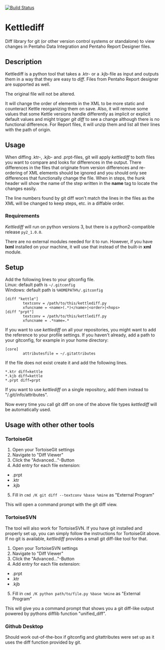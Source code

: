 [![Build Status](https://travis-ci.com/Talon24/kettlediff.svg?branch=master)](https://travis-ci.com/Talon24/kettlediff)
# Kettlediff
Diff library for git (or other version control systems or standalone) to view changes in Pentaho Data Integration and Pentaho Report Designer files.

## Description
Kettlediff is a python tool that takes a .ktr- or a .kjb-file as input and outputs them in a way that they are easy to _diff_. Files from Pentaho Report designer are supported as well.

The original file will not be altered.

It will change the order of elements in the XML to be more static and counteract Kettle reorganizing them on save.
Also, it will remove some values that some Kettle versions handle differently as implicit or explicit default values and might trigger *git diff* to see a change although there is no functional difference.
For Report files, it will unzip them and list all their lines with the path of origin.

## Usage
When diffing .ktr-, .kjb- and .prpt-files, git will apply *kettlediff* to both files you want to compare and looks for differences in the output.
There differences in the files that originate from version differences and re-ordering of XML elements should be ignored and you should only see differences that functionally change the file.
When in steps, the hunk header will show the name of the step written in the **name** tag to locate the changes easily.

The line numbers found by git diff won't match the lines in the files as the XML will be changed to keep steps, etc. in a diffable order.

### Requirements
*Kettlediff* will run on python versions 3, but there is a python2-compatible release `py2_1.0.0`.

There are no external modules needed for it to run. However, if you have **lxml** installed on your machine, it will use that instead of the built-in **xml** module.

## Setup

Add the following lines to your gitconfig file.<br>
Linux: default path is `~/.gitconfig`<br>
Windows: default path is `%HOMEPATH%/.gitconfig`
```
[diff "kettle"]
        textconv = /path/to/this/kettlediff.py
        xfuncname = <name>(.*)</name>|<order>|<hops>
[diff "prpt"]
        textconv = /path/to/this/kettlediff.py
        xfuncname = .*name=.*
```
If you want to use *kettlediff* on all your repositories, you might want to add the reference to
your profile settings. If you haven't already, add a path to your gitconfig, for example in your home directory:
```
[core]
        attributesfile = ~/.gitattributes
```

If the file does not exist create it and add the following lines.
```
*.ktr diff=kettle
*.kjb diff=kettle
*.prpt diff=prpt
```
If you want to use *kettlediff* on a single repository, add them instead to "<your repo>/.git/info/attributes".

Now every time you call git diff on one of the above file types *kettlediff* will be automatically used.

## Usage with other other tools
### TortoiseGit
1. Open your TortoiseGit settings
2. Navigate to "Diff Viewer"
3. Click the "Advanced..."-Button
4. Add entry for each file extension:
  - .prpt
  - .ktr
  - .kjb
5. Fill in `cmd /K git diff --textconv %base %mine` as "External Program"

This will open a command prompt with the git diff view.

### TortoiseSVN
The tool will also work for TortoiseSVN. If you have git installed and properly set up, you can simply follow the instructions for TortoiseGit above. If no git is available, *kettlediff* provides a small git diff-like tool for that.
1. Open your TortoiseSVN settings
2. Navigate to "Diff Viewer"
3. Click the "Advanced..."-Button
4. Add entry for each file extension:
  - .prpt
  - .ktr
  - .kjb
5. Fill in `cmd /K python path/to/file.py %base %mine` as "External Program"

This will give you a command prompt that shows you a git diff-like output powered by pythons difflib function "unified_diff".

### Github Desktop
Should work out-of-the-box if gitconfig and gitattributes were set up as it uses the diff function provided by git.
